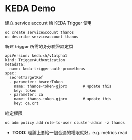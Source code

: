 # KEDA Demo

建立 service account 給 KEDA Trigger 使用
```
oc create serviceaccount thanos
oc describe serviceaccount thanos
```

新建 trigger 所需的身分驗證設定檔
```
apiVersion: keda.sh/v1alpha1
kind: TriggerAuthentication
metadata:
  name: keda-trigger-auth-prometheus
spec:
  secretTargetRef:
  - parameter: bearerToken
    name: thanos-token-gjprx       # update this
    key: token
  - parameter: ca
    name: thanos-token-gjprx       # update this
    key: ca.crt
```

給定權限
```
oc adm policy add-role-to-user cluster-admin -z thanos
```
- **TODO:** 理論上要給一個合適的權限就好，e.g. metrics read 
